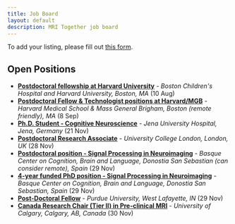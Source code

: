 ```yaml
--- 
title: Job Board
layout: default
description: MRI Together job board
--- 
```


<!-- # MRI Together Job board -->

To add your listing, please fill out [this form](https://forms.gle/3VR5hj6rkN6mc3tj6).


## Open Positions

- [**Postdoctoral fellowship at Harvard University**](/job_board_files/quin_job_Sila_Kurugol.pdf) - _Boston Children's Hospital and Harvard University, Boston, MA_ (10 Aug)
- [**Postdoctoral Fellow & Technologist positions at Harvard/MGB**](/job_board_files/HMS_MGH_Tatiana_Sitnikova.tiff) - _Harvard Medical School & Mass General Brigham, Boston (remote friendly), MA_ (8 Sep)
- [**Ph.D. Student - Cognitive Neuroscience**](/job_board_files/Adriana_Lucia_Ruiz_Rizzo.pdf) - _Jena University Hospital, Jena, Germany_ (21 Nov)
- [**Postdoctoral Research Associate**](/job_board_files/UCLCMI_heather_fitzke.pdf) - _University College London, London, UK_ (28 Nov)
- [**Postdoctoral position - Signal Processing in Neuroimaging**](/job_board_files/Postdoc_SPINgroup_2023_cesar_caballero.pdf) - _Basque Center on Cognition, Brain and Language, Donostia San Sebastian (can consider remote), Spain_ (29 Nov)
- [**4-year funded PhD position - Signal Processing in Neuroimaging**](/job_board_files/phd_SPINgroup_2023.pdf) - _Basque Center on Cognition, Brain and Language, Donostia San Sebastian, Spain_ (29 Nov)
- [**Post-Doctoral Fellow**](/job_board_files/Job_description_uzay_emir.pdf) - _Purdue University, West Lafayette, IN_ (29 Nov)
- [**Canada Research Chair (Tier II) in Pre-clinical MRI**](/job_board_files/986_CRC_reclinical_MRI_mili_mathur.pdf) - _University of Calgary, Calgary, AB, Canada_ (30 Nov)
